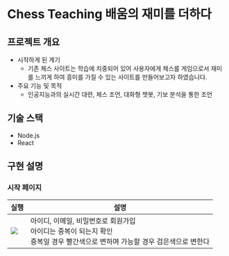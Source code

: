 # Chess Teaching 배움의 재미를 더하다

## 프로젝트 개요
* 시작하게 된 계기
  * 기존 체스 사이트는 학습에 치중되어 있어 사용자에게 체스를 게임으로서 재미를 느끼게 하여 흥미를 가질 수 있는 사이트를 만들어보고자 하였습니다.
* 주요 기능 및 목적
  * 인공지능과의 실시간 대련, 체스 조언, 대화형 챗봇, 기보 분석을 통한 조언
  
## 기술 스택
* Node.js
* React

## 구현 설명
### 시작 페이지
실행|설명
---|---|
![](/actual/start.png)| 아이디, 이메일, 비밀번호로 회원가입 <br> 아이디는 중복이 되는지 확인 <br> 중복일 경우 빨간색으로 변하며 가능할 경우 검은색으로 변한다
